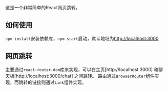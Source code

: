 这是一个非常简单的React网页跳转。

## 如何使用

`npm install`安装依赖库，`npm start`启动，默认地址为[http://localhost:3000](http://localhost:3000)

## 网页跳转

主要通过`react-router-dom`库来实现，可以在主页[http://localhost:3000] 和聊天板[http://localhost:3000/chat] 之间跳转。
路由通过`BrowserRouter`组件实现，而跳转的链接则通过`Link`组件实现。
